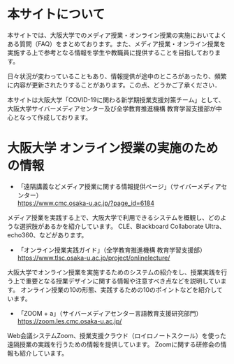 # 本サイトについて

本サイトでは、大阪大学でのメディア授業・オンライン授業の実施においてよくある質問（FAQ）をまとめております。また、メディア授業・オンライン授業を実施する上で参考となる情報を学生や教職員に提供することを目指しております。

日々状況が変わっていることもあり、情報提供が途中のところがあったり、頻繁に内容が更新されたりすることがあります。この点、どうかご了承ください．

本サイトは大阪大学「COVID-19に関わる新学期授業支援対策チーム」として、大阪大学サイバーメディアセンター及び全学教育推進機構 教育学習支援部が中心となって作成しております。

# 大阪大学 オンライン授業の実施のための情報

* 「遠隔講義などメディア授業に関する情報提供ページ」（サイバーメディアセンター）  
<https://www.cmc.osaka-u.ac.jp/?page_id=6184>

メディア授業を実践する上で、大阪大学で利用できるシステムを概観し、どのような選択肢があるかを紹介しています。
CLE、Blackboard Collaborate Ultra、echo360、などがあります。

* 「オンライン授業実践ガイド」（全学教育推進機構 教育学習支援部）  
<https://www.tlsc.osaka-u.ac.jp/project/onlinelecture/>

大阪大学でオンライン授業を実施するためのシステムの紹介をし、授業実践を行う上で重要となる授業デザインに関する情報や注意すべき点などを説明しています。
オンライン授業の10の形態、実践するための10のポイントなどを紹介しています。

* 「ZOOM + a」（サイバーメディアセンター言語教育支援研究部門）  
<https://zoom.les.cmc.osaka-u.ac.jp/>

Web会議システムZoom、授業支援クラウド（ロイロノートスクール）を使った遠隔授業の実践を行うための情報を提供しています。
Zoomに関する研修会の情報も紹介しています。
